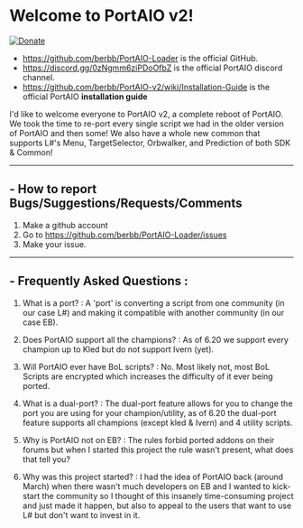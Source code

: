 # Welcome to PortAIO v2!

[![Donate](https://img.shields.io/badge/Donate-PayPal-green.svg)](https://www.paypal.com/cgi-bin/webscr?cmd=_s-xclick&hosted_button_id=DZSQBFWWV9WEN)

- https://github.com/berbb/PortAIO-Loader is the official GitHub.
- https://discord.gg/0zNgmm6ziPDoOfbZ is the official PortAIO discord channel.
- https://github.com/berbb/PortAIO-v2/wiki/Installation-Guide is the official PortAIO **installation guide**

I'd like to welcome everyone to PortAIO v2, a complete reboot of PortAIO. We took the time to re-port every single script we had in the older version of PortAIO and then some! We also have a whole new common that supports L#'s Menu, TargetSelector, Orbwalker, and Prediction of both SDK & Common!

---

## - How to report Bugs/Suggestions/Requests/Comments
1. Make a github account
2. Go to https://github.com/berbb/PortAIO-Loader/issues
3. Make your issue.

---

## - Frequently Asked Questions :
1. What is a port? : A 'port' is converting a script from one community (in our case L#) and making it compatible with another community (in our case EB).

2. Does PortAIO support all the champions? : As of 6.20 we support every champion up to Kled but do not support Ivern (yet).

3. Will PortAIO ever have BoL scripts? : No. Most likely not, most BoL Scripts are encrypted which increases the difficulty of it ever being ported.

4. What is a dual-port? : The dual-port feature allows for you to change the port you are using for your champion/utility, as of 6.20 the dual-port feature supports all champions (except kled & Ivern) and 4 utility scripts.

5. Why is PortAIO not on EB? : The rules forbid ported addons on their forums but when I started this project the rule wasn't present, what does that tell you?

6. Why was this project started? : I had the idea of PortAIO back (around March) when there wasn't much developers on EB and I wanted to kick-start the community so I thought of this insanely time-consuming project and just made it happen, but also to appeal to the users that want to use L# but don't want to invest in it.
